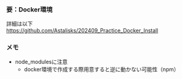 ### 要：Docker環境  
詳細は以下  
https://github.com/Astalisks/202409_Practice_Docker_Install  
  
### メモ  
- node_modulesに注意  
  - docker環境で作成する際用意すると逆に動かない可能性（npm）